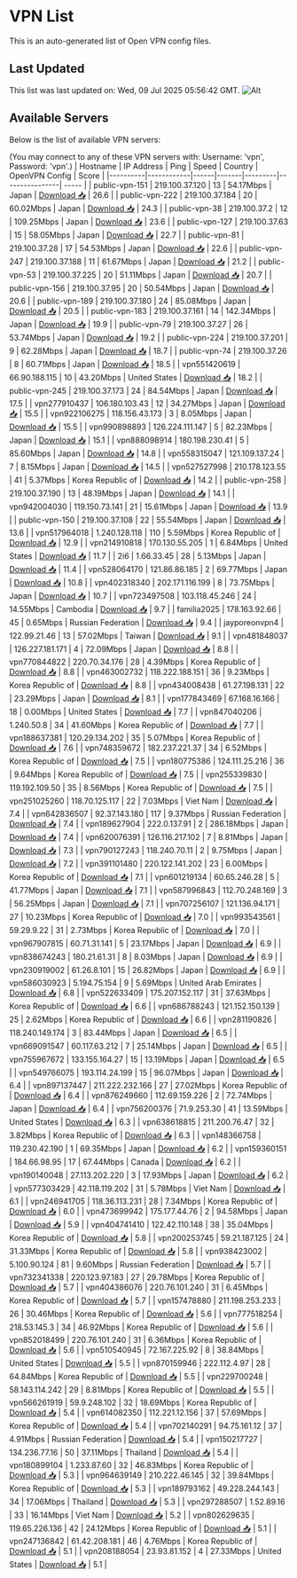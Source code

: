 # VPN List

This is an auto-generated list of Open VPN config files.

## Last Updated

This list was last updated on: Wed, 09 Jul 2025 05:56:42 GMT.
![Alt](https://repobeats.axiom.co/api/embed/186b98318ef1479477931607c1ad7d823f12451f.svg "Repobeats analytics image")

## Available Servers

Below is the list of available VPN servers:

(You may connect to any of these VPN servers with: Username: 'vpn', Password: 'vpn'.)
| Hostname | IP Address | Ping | Speed | Country | OpenVPN Config | Score |
|----------|------------|------|-------|---------|----------------| ----- |
| public-vpn-151 | 219.100.37.120 | 13 | 54.17Mbps | Japan | [Download 📥](./configs/server_0_JP.ovpn) | 26.6 |
| public-vpn-222 | 219.100.37.184 | 20 | 60.02Mbps | Japan | [Download 📥](./configs/server_1_JP.ovpn) | 24.3 |
| public-vpn-38 | 219.100.37.2 | 12 | 109.25Mbps | Japan | [Download 📥](./configs/server_2_JP.ovpn) | 23.6 |
| public-vpn-127 | 219.100.37.63 | 15 | 58.05Mbps | Japan | [Download 📥](./configs/server_3_JP.ovpn) | 22.7 |
| public-vpn-81 | 219.100.37.28 | 17 | 54.53Mbps | Japan | [Download 📥](./configs/server_4_JP.ovpn) | 22.6 |
| public-vpn-247 | 219.100.37.188 | 11 | 61.67Mbps | Japan | [Download 📥](./configs/server_5_JP.ovpn) | 21.2 |
| public-vpn-53 | 219.100.37.225 | 20 | 51.11Mbps | Japan | [Download 📥](./configs/server_6_JP.ovpn) | 20.7 |
| public-vpn-156 | 219.100.37.95 | 20 | 50.54Mbps | Japan | [Download 📥](./configs/server_7_JP.ovpn) | 20.6 |
| public-vpn-189 | 219.100.37.180 | 24 | 85.08Mbps | Japan | [Download 📥](./configs/server_8_JP.ovpn) | 20.5 |
| public-vpn-183 | 219.100.37.161 | 14 | 142.34Mbps | Japan | [Download 📥](./configs/server_9_JP.ovpn) | 19.9 |
| public-vpn-79 | 219.100.37.27 | 26 | 53.74Mbps | Japan | [Download 📥](./configs/server_10_JP.ovpn) | 19.2 |
| public-vpn-224 | 219.100.37.201 | 9 | 62.28Mbps | Japan | [Download 📥](./configs/server_11_JP.ovpn) | 18.7 |
| public-vpn-74 | 219.100.37.26 | 8 | 60.71Mbps | Japan | [Download 📥](./configs/server_12_JP.ovpn) | 18.5 |
| vpn551420619 | 66.90.188.115 | 10 | 43.20Mbps | United States | [Download 📥](./configs/server_13_US.ovpn) | 18.2 |
| public-vpn-245 | 219.100.37.173 | 24 | 84.54Mbps | Japan | [Download 📥](./configs/server_14_JP.ovpn) | 17.5 |
| vpn277910437 | 106.180.103.43 | 12 | 34.27Mbps | Japan | [Download 📥](./configs/server_15_JP.ovpn) | 15.5 |
| vpn922106275 | 118.156.43.173 | 3 | 8.05Mbps | Japan | [Download 📥](./configs/server_16_JP.ovpn) | 15.5 |
| vpn990898893 | 126.224.111.147 | 5 | 82.23Mbps | Japan | [Download 📥](./configs/server_17_JP.ovpn) | 15.1 |
| vpn888098914 | 180.198.230.41 | 5 | 85.60Mbps | Japan | [Download 📥](./configs/server_18_JP.ovpn) | 14.8 |
| vpn558315047 | 121.109.137.24 | 7 | 8.15Mbps | Japan | [Download 📥](./configs/server_19_JP.ovpn) | 14.5 |
| vpn527527998 | 210.178.123.55 | 41 | 5.37Mbps | Korea Republic of | [Download 📥](./configs/server_20_KR.ovpn) | 14.2 |
| public-vpn-258 | 219.100.37.190 | 13 | 48.19Mbps | Japan | [Download 📥](./configs/server_21_JP.ovpn) | 14.1 |
| vpn942004030 | 119.150.73.141 | 21 | 15.61Mbps | Japan | [Download 📥](./configs/server_22_JP.ovpn) | 13.9 |
| public-vpn-150 | 219.100.37.108 | 22 | 55.54Mbps | Japan | [Download 📥](./configs/server_23_JP.ovpn) | 13.6 |
| vpn517964018 | 1.240.128.118 | 110 | 5.59Mbps | Korea Republic of | [Download 📥](./configs/server_24_KR.ovpn) | 12.9 |
| vpn214910818 | 170.130.55.205 | 1 | 6.84Mbps | United States | [Download 📥](./configs/server_25_US.ovpn) | 11.7 |
| 2i6 | 1.66.33.45 | 28 | 5.13Mbps | Japan | [Download 📥](./configs/server_26_JP.ovpn) | 11.4 |
| vpn528064170 | 121.86.86.185 | 2 | 69.77Mbps | Japan | [Download 📥](./configs/server_27_JP.ovpn) | 10.8 |
| vpn402318340 | 202.171.116.199 | 8 | 73.75Mbps | Japan | [Download 📥](./configs/server_28_JP.ovpn) | 10.7 |
| vpn723497508 | 103.118.45.246 | 24 | 14.55Mbps | Cambodia | [Download 📥](./configs/server_29_KH.ovpn) | 9.7 |
| familia2025 | 178.163.92.66 | 45 | 0.65Mbps | Russian Federation | [Download 📥](./configs/server_30_RU.ovpn) | 9.4 |
| jayporeonvpn4 | 122.99.21.46 | 13 | 57.02Mbps | Taiwan | [Download 📥](./configs/server_31_TW.ovpn) | 9.1 |
| vpn481848037 | 126.227.181.171 | 4 | 72.09Mbps | Japan | [Download 📥](./configs/server_32_JP.ovpn) | 8.8 |
| vpn770844822 | 220.70.34.176 | 28 | 4.39Mbps | Korea Republic of | [Download 📥](./configs/server_33_KR.ovpn) | 8.8 |
| vpn463002732 | 118.222.188.151 | 36 | 9.23Mbps | Korea Republic of | [Download 📥](./configs/server_34_KR.ovpn) | 8.8 |
| vpn434008438 | 61.27.198.131 | 22 | 23.29Mbps | Japan | [Download 📥](./configs/server_35_JP.ovpn) | 8.1 |
| vpn177843469 | 67.168.16.166 | 18 | 0.00Mbps | United States | [Download 📥](./configs/server_36_US.ovpn) | 7.7 |
| vpn847040206 | 1.240.50.8 | 34 | 41.60Mbps | Korea Republic of | [Download 📥](./configs/server_37_KR.ovpn) | 7.7 |
| vpn188637381 | 120.29.134.202 | 35 | 5.07Mbps | Korea Republic of | [Download 📥](./configs/server_38_KR.ovpn) | 7.6 |
| vpn748359672 | 182.237.221.37 | 34 | 6.52Mbps | Korea Republic of | [Download 📥](./configs/server_39_KR.ovpn) | 7.5 |
| vpn180775386 | 124.111.25.216 | 36 | 9.64Mbps | Korea Republic of | [Download 📥](./configs/server_40_KR.ovpn) | 7.5 |
| vpn255339830 | 119.192.109.50 | 35 | 8.56Mbps | Korea Republic of | [Download 📥](./configs/server_41_KR.ovpn) | 7.5 |
| vpn251025260 | 118.70.125.117 | 22 | 7.03Mbps | Viet Nam | [Download 📥](./configs/server_42_VN.ovpn) | 7.4 |
| vpn642836507 | 92.37.143.180 | 117 | 9.37Mbps | Russian Federation | [Download 📥](./configs/server_43_RU.ovpn) | 7.4 |
| vpn189627904 | 222.0.137.91 | 2 | 286.18Mbps | Japan | [Download 📥](./configs/server_44_JP.ovpn) | 7.4 |
| vpn620076391 | 126.116.217.102 | 7 | 8.81Mbps | Japan | [Download 📥](./configs/server_45_JP.ovpn) | 7.3 |
| vpn790127243 | 118.240.70.11 | 2 | 9.75Mbps | Japan | [Download 📥](./configs/server_46_JP.ovpn) | 7.2 |
| vpn391101480 | 220.122.141.202 | 23 | 6.00Mbps | Korea Republic of | [Download 📥](./configs/server_47_KR.ovpn) | 7.1 |
| vpn601219134 | 60.65.246.28 | 5 | 41.77Mbps | Japan | [Download 📥](./configs/server_48_JP.ovpn) | 7.1 |
| vpn587996843 | 112.70.248.169 | 3 | 56.25Mbps | Japan | [Download 📥](./configs/server_49_JP.ovpn) | 7.1 |
| vpn707256107 | 121.136.94.171 | 27 | 10.23Mbps | Korea Republic of | [Download 📥](./configs/server_50_KR.ovpn) | 7.0 |
| vpn993543561 | 59.29.9.22 | 31 | 2.73Mbps | Korea Republic of | [Download 📥](./configs/server_51_KR.ovpn) | 7.0 |
| vpn967907815 | 60.71.31.141 | 5 | 23.17Mbps | Japan | [Download 📥](./configs/server_52_JP.ovpn) | 6.9 |
| vpn838674243 | 180.21.61.31 | 8 | 8.03Mbps | Japan | [Download 📥](./configs/server_53_JP.ovpn) | 6.9 |
| vpn230919002 | 61.26.8.101 | 15 | 26.82Mbps | Japan | [Download 📥](./configs/server_54_JP.ovpn) | 6.9 |
| vpn586030923 | 5.194.75.154 | 9 | 5.69Mbps | United Arab Emirates | [Download 📥](./configs/server_55_AE.ovpn) | 6.8 |
| vpn522633409 | 175.207.152.117 | 31 | 37.63Mbps | Korea Republic of | [Download 📥](./configs/server_56_KR.ovpn) | 6.6 |
| vpn686788243 | 121.152.150.139 | 25 | 2.62Mbps | Korea Republic of | [Download 📥](./configs/server_57_KR.ovpn) | 6.6 |
| vpn281190826 | 118.240.149.174 | 3 | 83.44Mbps | Japan | [Download 📥](./configs/server_58_JP.ovpn) | 6.5 |
| vpn669091547 | 60.117.63.212 | 7 | 25.14Mbps | Japan | [Download 📥](./configs/server_59_JP.ovpn) | 6.5 |
| vpn755967672 | 133.155.164.27 | 15 | 13.19Mbps | Japan | [Download 📥](./configs/server_60_JP.ovpn) | 6.5 |
| vpn549766075 | 193.114.24.199 | 15 | 96.07Mbps | Japan | [Download 📥](./configs/server_61_JP.ovpn) | 6.4 |
| vpn897137447 | 211.222.232.166 | 27 | 27.02Mbps | Korea Republic of | [Download 📥](./configs/server_62_KR.ovpn) | 6.4 |
| vpn876249660 | 112.69.159.226 | 2 | 72.74Mbps | Japan | [Download 📥](./configs/server_63_JP.ovpn) | 6.4 |
| vpn756200376 | 71.9.253.30 | 41 | 13.59Mbps | United States | [Download 📥](./configs/server_64_US.ovpn) | 6.3 |
| vpn638618815 | 211.200.76.47 | 32 | 3.82Mbps | Korea Republic of | [Download 📥](./configs/server_65_KR.ovpn) | 6.3 |
| vpn148366758 | 119.230.42.190 | 1 | 69.35Mbps | Japan | [Download 📥](./configs/server_66_JP.ovpn) | 6.2 |
| vpn159360151 | 184.66.98.95 | 17 | 67.44Mbps | Canada | [Download 📥](./configs/server_67_CA.ovpn) | 6.2 |
| vpn190140048 | 27.113.202.220 | 3 | 17.93Mbps | Japan | [Download 📥](./configs/server_68_JP.ovpn) | 6.2 |
| vpn577303429 | 42.118.119.202 | 31 | 5.78Mbps | Viet Nam | [Download 📥](./configs/server_69_VN.ovpn) | 6.1 |
| vpn246941705 | 118.36.113.231 | 28 | 7.34Mbps | Korea Republic of | [Download 📥](./configs/server_70_KR.ovpn) | 6.0 |
| vpn473699942 | 175.177.44.76 | 2 | 94.58Mbps | Japan | [Download 📥](./configs/server_71_JP.ovpn) | 5.9 |
| vpn404741410 | 122.42.110.148 | 38 | 35.04Mbps | Korea Republic of | [Download 📥](./configs/server_72_KR.ovpn) | 5.8 |
| vpn200253745 | 59.21.187.125 | 24 | 31.33Mbps | Korea Republic of | [Download 📥](./configs/server_73_KR.ovpn) | 5.8 |
| vpn938423002 | 5.100.90.124 | 81 | 9.60Mbps | Russian Federation | [Download 📥](./configs/server_74_RU.ovpn) | 5.7 |
| vpn732341338 | 220.123.97.183 | 27 | 29.78Mbps | Korea Republic of | [Download 📥](./configs/server_75_KR.ovpn) | 5.7 |
| vpn404386076 | 220.76.101.240 | 31 | 6.45Mbps | Korea Republic of | [Download 📥](./configs/server_76_KR.ovpn) | 5.7 |
| vpn157478880 | 211.198.253.233 | 26 | 30.46Mbps | Korea Republic of | [Download 📥](./configs/server_77_KR.ovpn) | 5.6 |
| vpn777518254 | 218.53.145.3 | 34 | 46.92Mbps | Korea Republic of | [Download 📥](./configs/server_78_KR.ovpn) | 5.6 |
| vpn852018499 | 220.76.101.240 | 31 | 6.36Mbps | Korea Republic of | [Download 📥](./configs/server_79_KR.ovpn) | 5.6 |
| vpn510540945 | 72.167.225.92 | 8 | 38.84Mbps | United States | [Download 📥](./configs/server_80_US.ovpn) | 5.5 |
| vpn870159946 | 222.112.4.97 | 28 | 64.84Mbps | Korea Republic of | [Download 📥](./configs/server_81_KR.ovpn) | 5.5 |
| vpn229700248 | 58.143.114.242 | 29 | 8.81Mbps | Korea Republic of | [Download 📥](./configs/server_82_KR.ovpn) | 5.5 |
| vpn566261919 | 59.9.248.102 | 32 | 18.69Mbps | Korea Republic of | [Download 📥](./configs/server_83_KR.ovpn) | 5.4 |
| vpn614082350 | 112.221.12.156 | 37 | 57.69Mbps | Korea Republic of | [Download 📥](./configs/server_84_KR.ovpn) | 5.4 |
| vpn702140291 | 94.75.161.12 | 37 | 4.91Mbps | Russian Federation | [Download 📥](./configs/server_85_RU.ovpn) | 5.4 |
| vpn150217727 | 134.236.77.16 | 50 | 37.11Mbps | Thailand | [Download 📥](./configs/server_86_TH.ovpn) | 5.4 |
| vpn180899104 | 1.233.87.60 | 32 | 46.83Mbps | Korea Republic of | [Download 📥](./configs/server_87_KR.ovpn) | 5.3 |
| vpn964639149 | 210.222.46.145 | 32 | 39.84Mbps | Korea Republic of | [Download 📥](./configs/server_88_KR.ovpn) | 5.3 |
| vpn189793162 | 49.228.244.143 | 34 | 17.06Mbps | Thailand | [Download 📥](./configs/server_89_TH.ovpn) | 5.3 |
| vpn297288507 | 1.52.89.16 | 33 | 16.14Mbps | Viet Nam | [Download 📥](./configs/server_90_VN.ovpn) | 5.2 |
| vpn802629635 | 119.65.226.136 | 42 | 24.12Mbps | Korea Republic of | [Download 📥](./configs/server_91_KR.ovpn) | 5.1 |
| vpn247136842 | 61.42.208.181 | 46 | 4.76Mbps | Korea Republic of | [Download 📥](./configs/server_92_KR.ovpn) | 5.1 |
| vpn208188054 | 23.93.81.152 | 4 | 27.33Mbps | United States | [Download 📥](./configs/server_93_US.ovpn) | 5.1 |
